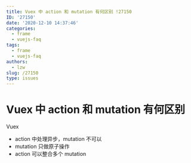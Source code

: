 ```yaml
---
title: Vuex 中 action 和 mutation 有何区别 !27150
ID: '27150'
date: '2020-12-10 14:37:46'
categories:
  - frame
  - vuejs-faq
tags:
  - frame
  - vuejs-faq
authors:
  - lzw
slug: /27150
type: issues
---
```


# Vuex 中 action 和 mutation 有何区别

Vuex

- action 中处理异步，mutation 不可以
- mutation 只做原子操作
- action 可以整合多个 mutation
 
 
 
 
 
 
 
 
 
 
 
 
 
 
 
 
 
 
 
 
 
 
 
 
 
